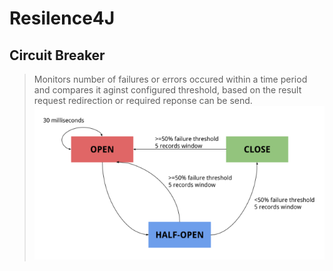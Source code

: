 # Resilence4J
## Circuit Breaker
> Monitors number of failures or errors occured within a time period and compares it aginst configured threshold, based on the result request redirection or required reponse can be send. 
![Resilience4J](/resilience4j_flowChart.webp)
